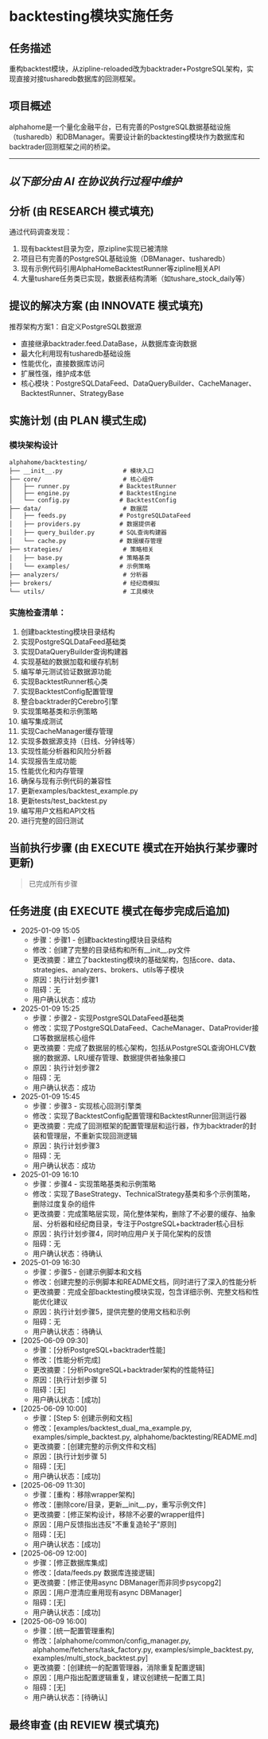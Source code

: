 # backtesting模块实施任务

## 任务描述
重构backtest模块，从zipline-reloaded改为backtrader+PostgreSQL架构，实现直接对接tusharedb数据库的回测框架。

## 项目概述
alphahome是一个量化金融平台，已有完善的PostgreSQL数据基础设施（tusharedb）和DBManager。需要设计新的backtesting模块作为数据库和backtrader回测框架之间的桥梁。

---
*以下部分由 AI 在协议执行过程中维护*
---

## 分析 (由 RESEARCH 模式填充)
通过代码调查发现：
1. 现有backtest目录为空，原zipline实现已被清除
2. 项目已有完善的PostgreSQL基础设施（DBManager、tusharedb）
3. 现有示例代码引用AlphaHomeBacktestRunner等zipline相关API
4. 大量tushare任务类已实现，数据表结构清晰（如tushare_stock_daily等）

## 提议的解决方案 (由 INNOVATE 模式填充)
推荐架构方案1：自定义PostgreSQL数据源
- 直接继承backtrader.feed.DataBase，从数据库查询数据
- 最大化利用现有tusharedb基础设施
- 性能优化，直接数据库访问
- 扩展性强，维护成本低
- 核心模块：PostgreSQLDataFeed、DataQueryBuilder、CacheManager、BacktestRunner、StrategyBase

## 实施计划 (由 PLAN 模式生成)
### 模块架构设计
```
alphahome/backtesting/
├── __init__.py                 # 模块入口
├── core/                       # 核心组件
│   ├── runner.py              # BacktestRunner
│   ├── engine.py              # BacktestEngine
│   └── config.py              # BacktestConfig
├── data/                       # 数据层
│   ├── feeds.py               # PostgreSQLDataFeed
│   ├── providers.py           # 数据提供者
│   ├── query_builder.py       # SQL查询构建器
│   └── cache.py               # 数据缓存管理
├── strategies/                 # 策略相关
│   ├── base.py                # 策略基类
│   └── examples/              # 示例策略
├── analyzers/                  # 分析器
├── brokers/                    # 经纪商模拟
└── utils/                      # 工具模块
```

### 实施检查清单：
1. 创建backtesting模块目录结构
2. 实现PostgreSQLDataFeed基础类
3. 实现DataQueryBuilder查询构建器
4. 实现基础的数据加载和缓存机制
5. 编写单元测试验证数据源功能
6. 实现BacktestRunner核心类
7. 实现BacktestConfig配置管理
8. 整合backtrader的Cerebro引擎
9. 实现策略基类和示例策略
10. 编写集成测试
11. 实现CacheManager缓存管理
12. 实现多数据源支持（日线、分钟线等）
13. 实现性能分析器和风险分析器
14. 实现报告生成功能
15. 性能优化和内存管理
16. 确保与现有示例代码的兼容性
17. 更新examples/backtest_example.py
18. 更新tests/test_backtest.py
19. 编写用户文档和API文档
20. 进行完整的回归测试

## 当前执行步骤 (由 EXECUTE 模式在开始执行某步骤时更新)
> 已完成所有步骤

## 任务进度 (由 EXECUTE 模式在每步完成后追加)
*   2025-01-09 15:05
    *   步骤：步骤1 - 创建backtesting模块目录结构
    *   修改：创建了完整的目录结构和所有__init__.py文件
    *   更改摘要：建立了backtesting模块的基础架构，包括core、data、strategies、analyzers、brokers、utils等子模块
    *   原因：执行计划步骤1
    *   阻碍：无
    *   用户确认状态：成功
*   2025-01-09 15:25
    *   步骤：步骤2 - 实现PostgreSQLDataFeed基础类
    *   修改：实现了PostgreSQLDataFeed、CacheManager、DataProvider接口等数据层核心组件
    *   更改摘要：完成了数据层的核心架构，包括从PostgreSQL查询OHLCV数据的数据源、LRU缓存管理、数据提供者抽象接口
    *   原因：执行计划步骤2
    *   阻碍：无
    *   用户确认状态：成功
*   2025-01-09 15:45
    *   步骤：步骤3 - 实现核心回测引擎类
    *   修改：实现了BacktestConfig配置管理和BacktestRunner回测运行器
    *   更改摘要：完成了回测框架的配置管理层和运行器，作为backtrader的封装和管理层，不重新实现回测逻辑
    *   原因：执行计划步骤3
    *   阻碍：无
    *   用户确认状态：成功
*   2025-01-09 16:10
    *   步骤：步骤4 - 实现策略基类和示例策略
    *   修改：实现了BaseStrategy、TechnicalStrategy基类和多个示例策略，删除过度复杂的组件
    *   更改摘要：完成策略层实现，简化整体架构，删除了不必要的缓存、抽象层、分析器和经纪商目录，专注于PostgreSQL+backtrader核心目标
    *   原因：执行计划步骤4，同时响应用户关于简化架构的反馈
    *   阻碍：无
    *   用户确认状态：待确认
*   2025-01-09 16:30
    *   步骤：步骤5 - 创建示例脚本和文档
    *   修改：创建完整的示例脚本和README文档，同时进行了深入的性能分析
    *   更改摘要：完成全部backtesting模块实现，包含详细示例、完整文档和性能优化建议
    *   原因：执行计划步骤5，提供完整的使用文档和示例
    *   阻碍：无
    *   用户确认状态：待确认
*   [2025-06-09 09:30]
    *   步骤：[分析PostgreSQL+backtrader性能]
    *   修改：[性能分析完成]
    *   更改摘要：[分析PostgreSQL+backtrader架构的性能特征]
    *   原因：[执行计划步骤 5]
    *   阻碍：[无]
    *   用户确认状态：[成功]
*   [2025-06-09 10:00]
    *   步骤：[Step 5: 创建示例和文档]
    *   修改：[examples/backtest_dual_ma_example.py, examples/simple_backtest.py, alphahome/backtesting/README.md]
    *   更改摘要：[创建完整的示例文件和文档]
    *   原因：[执行计划步骤 5]
    *   阻碍：[无]
    *   用户确认状态：[成功]
*   [2025-06-09 11:30]
    *   步骤：[重构：移除wrapper架构]
    *   修改：[删除core/目录，更新__init__.py，重写示例文件]
    *   更改摘要：[修正架构设计，移除不必要的wrapper组件]
    *   原因：[用户反馈指出违反"不重复造轮子"原则]
    *   阻碍：[无]
    *   用户确认状态：[成功]
*   [2025-06-09 12:00]
    *   步骤：[修正数据库集成]
    *   修改：[data/feeds.py 数据库连接逻辑]
    *   更改摘要：[修正使用async DBManager而非同步psycopg2]
    *   原因：[用户澄清应重用现有async DBManager]
    *   阻碍：[无]
    *   用户确认状态：[成功]
*   [2025-06-09 16:00]
    *   步骤：[统一配置管理重构]
    *   修改：[alphahome/common/config_manager.py, alphahome/fetchers/task_factory.py, examples/simple_backtest.py, examples/multi_stock_backtest.py]
    *   更改摘要：[创建统一的配置管理器，消除重复配置逻辑]
    *   原因：[用户指出配置逻辑重复，建议创建统一配置工具]
    *   阻碍：[无]
    *   用户确认状态：[待确认]

## 最终审查 (由 REVIEW 模式填充) 
